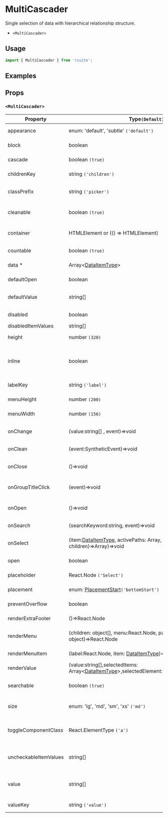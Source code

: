 # MultiCascader

Single selection of data with hierarchical relationship structure.

- `<MultiCascader>`

## Usage

```js
import { MultiCascader } from 'rsuite';
```

## Examples

<!--{demo}-->

## Props

### `<MultiCascader>`

| Property              | Type`(Default)`                                                                                            | Description                                                      |
| --------------------- | ---------------------------------------------------------------------------------------------------------- | ---------------------------------------------------------------- |
| appearance            | enum: 'default', 'subtle' `('default')`                                                                    | Set picker appearence                                            |
| block                 | boolean                                                                                                    | Blocking an entire row                                           |
| cascade               | boolean `(true)`                                                                                           | whether cascade select                                           |
| childrenKey           | string `('children')`                                                                                      | Set children key in data                                         |
| classPrefix           | string `('picker')`                                                                                        | The prefix of the component CSS class                            |
| cleanable             | boolean `(true)`                                                                                           | Whether the selected value can be cleared                        |
| container             | HTMLElement or (() => HTMLElement)                                                                         | Sets the rendering container                                     |
| countable             | boolean `(true)`                                                                                           | Can count selected options                                       |
| data \*               | Array&lt;[DataItemType](#types)&gt;                                                                        | The data of component                                            |
| defaultOpen           | boolean                                                                                                    | Default value of open property                                   |
| defaultValue          | string[]                                                                                                   | Default values of the selected items                             |
| disabled              | boolean                                                                                                    | Disabled component                                               |
| disabledItemValues    | string[]                                                                                                   | Disabled items                                                   |
| height                | number `(320)`                                                                                             | The height of Dropdown                                           |
| inline                | boolean                                                                                                    | The menu is displayed directly when the component is initialized |
| labelKey              | string `('label')`                                                                                         | Set label key in data                                            |
| menuHeight            | number `(200)`                                                                                             | Sets the height of the menu                                      |
| menuWidth             | number `(156)`                                                                                             | Sets the width of the menu                                       |
| onChange              | (value:string[] , event)=>void                                                                             | Callback fired when value change                                 |
| onClean               | (event:SyntheticEvent)=>void                                                                               | Callback fired when value clean                                  |
| onClose               | ()=>void                                                                                                   | Callback fired when close component                              |
| onGroupTitleClick     | (event)=>void                                                                                              | Callback fired when click the group title                        |
| onOpen                | ()=>void                                                                                                   | Callback fired when open component                               |
| onSearch              | (searchKeyword:string, event)=>void                                                                        | callback function for Search                                     |
| onSelect              | (item:[DataItemType](#types), activePaths: Array, concat:(data, children)=>Array)=>void                    | Callback fired when item is selected                             |
| open                  | boolean                                                                                                    | Whether open the component                                       |
| placeholder           | React.Node `('Select')`                                                                                    | Setting placeholders                                             |
| placement             | enum: [PlacementStart](#types)`('bottomStart')`                                                            | The placement of component                                       |
| preventOverflow       | boolean                                                                                                    | Prevent floating element overflow                                |
| renderExtraFooter     | ()=>React.Node                                                                                             | custom render extra footer                                       |
| renderMenu            | (children: object[], menu:React.Node, parentNode?: object)=>React.Node                                     | Customizing the Rendering Menu list                              |
| renderMenuItem        | (label:React.Node, item: [DataItemType](#types))=>React.Node                                               | Custom render menu items                                         |
| renderValue           | (value:string[],selectedItems: Array&lt;[DataItemType](#types)&gt;,selectedElement:React.Node)=>React.Node | Custom render selected items                                     |
| searchable            | boolean `(true)`                                                                                           | Whether you can search for options.                              |
| size                  | enum: 'lg', 'md', 'sm', 'xs' `('md')`                                                                      | A picker can have different sizes                                |
| toggleComponentClass  | React.ElementType `('a')`                                                                                  | You can use a custom element for this component                  |
| uncheckableItemValues | string[]                                                                                                   | Set the option value for the check box not to be rendered        |
| value                 | string[]                                                                                                   | Specifies the values of the selected items(Controlled)           |
| valueKey              | string `('value')`                                                                                         | Set value key in data                                            |
